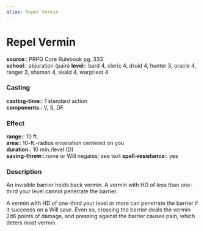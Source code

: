 ```yaml
---
alias: Repel Vermin
---
```


# Repel Vermin 

**source**:: PRPG Core Rulebook pg. 333  
**school**:: abjuration (pain)
**level**:: bard 4, cleric 4, druid 4, hunter 3, oracle 4, ranger 3, shaman 4, skald 4, warpriest 4

### Casting 

**casting-time**:: 1 standard action  
**components**:: V, S, DF

### Effect 

**range**:: 10 ft.  
**area**:: 10-ft.-radius emanation centered on you  
**duration**:: 10 min./level (D)  
**saving-throw**:: none or Will negates; see text
**spell-resistance**:: yes

### Description 

An invisible barrier holds back vermin. A vermin with HD of less than one-third your level cannot penetrate the barrier.  
  
A vermin with HD of one-third your level or more can penetrate the barrier if it succeeds on a Will save. Even so, crossing the barrier deals the vermin 2d6 points of damage, and pressing against the barrier causes pain, which deters most vermin.
